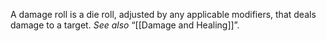 A damage roll is a die roll, adjusted by any applicable modifiers, that deals damage to a target. _See also_ “[[Damage and Healing]]”.